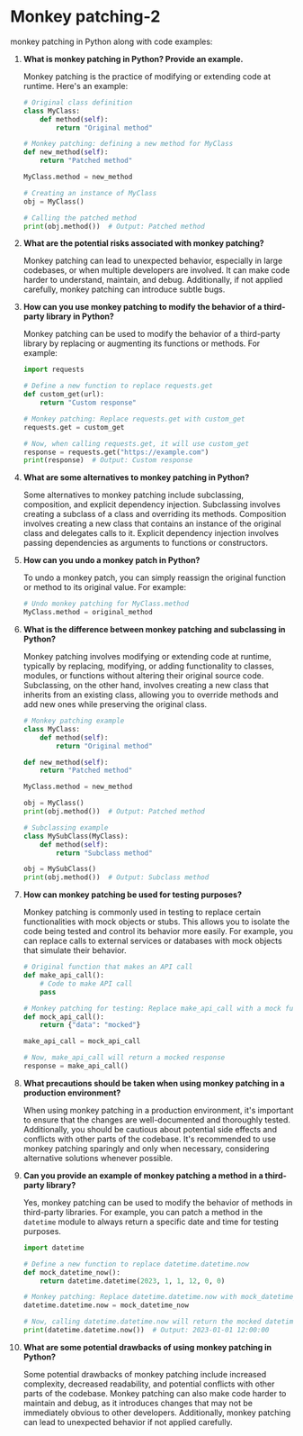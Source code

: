 # Monkey patching-2

monkey patching in Python along with code examples:

1.  **What is monkey patching in Python? Provide an example.**

    Monkey patching is the practice of modifying or extending code at runtime. Here's an example:

    ```python
    # Original class definition
    class MyClass:
        def method(self):
            return "Original method"

    # Monkey patching: defining a new method for MyClass
    def new_method(self):
        return "Patched method"

    MyClass.method = new_method

    # Creating an instance of MyClass
    obj = MyClass()

    # Calling the patched method
    print(obj.method())  # Output: Patched method
    ```
2.  **What are the potential risks associated with monkey patching?**

    Monkey patching can lead to unexpected behavior, especially in large codebases, or when multiple developers are involved. It can make code harder to understand, maintain, and debug. Additionally, if not applied carefully, monkey patching can introduce subtle bugs.
3.  **How can you use monkey patching to modify the behavior of a third-party library in Python?**

    Monkey patching can be used to modify the behavior of a third-party library by replacing or augmenting its functions or methods. For example:

    ```python
    import requests

    # Define a new function to replace requests.get
    def custom_get(url):
        return "Custom response"

    # Monkey patching: Replace requests.get with custom_get
    requests.get = custom_get

    # Now, when calling requests.get, it will use custom_get
    response = requests.get("https://example.com")
    print(response)  # Output: Custom response
    ```
4.  **What are some alternatives to monkey patching in Python?**

    Some alternatives to monkey patching include subclassing, composition, and explicit dependency injection. Subclassing involves creating a subclass of a class and overriding its methods. Composition involves creating a new class that contains an instance of the original class and delegates calls to it. Explicit dependency injection involves passing dependencies as arguments to functions or constructors.
5.  **How can you undo a monkey patch in Python?**

    To undo a monkey patch, you can simply reassign the original function or method to its original value. For example:

    ```python
    # Undo monkey patching for MyClass.method
    MyClass.method = original_method
    ```
6.  **What is the difference between monkey patching and subclassing in Python?**

    Monkey patching involves modifying or extending code at runtime, typically by replacing, modifying, or adding functionality to classes, modules, or functions without altering their original source code. Subclassing, on the other hand, involves creating a new class that inherits from an existing class, allowing you to override methods and add new ones while preserving the original class.

    ```python
    # Monkey patching example
    class MyClass:
        def method(self):
            return "Original method"

    def new_method(self):
        return "Patched method"

    MyClass.method = new_method

    obj = MyClass()
    print(obj.method())  # Output: Patched method

    # Subclassing example
    class MySubClass(MyClass):
        def method(self):
            return "Subclass method"

    obj = MySubClass()
    print(obj.method())  # Output: Subclass method
    ```
7.  **How can monkey patching be used for testing purposes?**

    Monkey patching is commonly used in testing to replace certain functionalities with mock objects or stubs. This allows you to isolate the code being tested and control its behavior more easily. For example, you can replace calls to external services or databases with mock objects that simulate their behavior.

    ```python
    # Original function that makes an API call
    def make_api_call():
        # Code to make API call
        pass

    # Monkey patching for testing: Replace make_api_call with a mock function
    def mock_api_call():
        return {"data": "mocked"}

    make_api_call = mock_api_call

    # Now, make_api_call will return a mocked response
    response = make_api_call()
    ```
8.  **What precautions should be taken when using monkey patching in a production environment?**

    When using monkey patching in a production environment, it's important to ensure that the changes are well-documented and thoroughly tested. Additionally, you should be cautious about potential side effects and conflicts with other parts of the codebase. It's recommended to use monkey patching sparingly and only when necessary, considering alternative solutions whenever possible.
9.  **Can you provide an example of monkey patching a method in a third-party library?**

    Yes, monkey patching can be used to modify the behavior of methods in third-party libraries. For example, you can patch a method in the `datetime` module to always return a specific date and time for testing purposes.

    ```python
    import datetime

    # Define a new function to replace datetime.datetime.now
    def mock_datetime_now():
        return datetime.datetime(2023, 1, 1, 12, 0, 0)

    # Monkey patching: Replace datetime.datetime.now with mock_datetime_now
    datetime.datetime.now = mock_datetime_now

    # Now, calling datetime.datetime.now will return the mocked datetime
    print(datetime.datetime.now())  # Output: 2023-01-01 12:00:00
    ```
10. **What are some potential drawbacks of using monkey patching in Python?**

    Some potential drawbacks of monkey patching include increased complexity, decreased readability, and potential conflicts with other parts of the codebase. Monkey patching can also make code harder to maintain and debug, as it introduces changes that may not be immediately obvious to other developers. Additionally, monkey patching can lead to unexpected behavior if not applied carefully.
